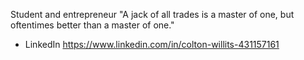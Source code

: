 Student and entrepreneur
"A jack of all trades is a master of one, but oftentimes better than a master of one."

- LinkedIn https://www.linkedin.com/in/colton-willits-431157161

